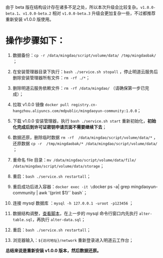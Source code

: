 由于 beta 版在结构设计存在诸多不足之处，所以本次升级会比较复杂。`v1.0.0-beta.1`、`v1.0.0-beta.2` 相对 `v1.0.0-beta.3` 升级会更加复杂一些，不过都推荐重新安装 v1.0.0 版使用。

# 操作步骤如下：

1. 数据备份：`cp -r /data/mingdao/script/volume/data/ /tmp/mingdaobak/` ；

1. 在安装管理器目录下执行：`bash ./service.sh stopall` ，停止明道云服务后删除安装管理器所有文件：`rm -rf ./*`；

1. 删除明道云服务依赖文件：`rm -rf /data/mingdao/` （请确保第一步已完成）；

1. 拉取 v1.0.0 镜像 `docker pull registry.cn-hangzhou.aliyuncs.com/mdpublic/mingdaoyun-community:1.0.0`；

1. 下载 v1.0.0 安装管理器，执行 `bash ./service.sh start` 重新初始化，**初始化完成后到许可证密钥申请页面不需要继续下去**；

1. 数据还原，删除临时数据 `rm -rf  /data/mingdao/script/volume/data/*` ，还原数据 `cp -r  /tmp/mingdaobak/* /data/mingdao/script/volume/data/` ；
1. 重命名 file 目录：`mv /data/mingdao/script/volume/data/file/ /data/mingdao/script/volume/data/storage`；

1. 重启：`bash ./service.sh restartall`；

1. 重启成功后进入容器：`docker exec -it \`docker ps -a| grep mingdaoyun-community | awk '{print $1}'\` bash`；

1. 连接 mysql 数据库 ：`mysql -h 127.0.0.1 -uroot -p123456` ；

1. 数据结构调整，[查看脚本](https://github.com/mingdaocom/private-deployment/tree/master/v1.0.0/upgrade/db/mysql)，在上一步的 mysql 命令行窗口内先执行 `alter-table.sql`，再执行 `alter-data.sql`；

1. 重启：`bash ./service.sh restartall`；

1. 浏览器输入：`${访问地址}/network` 重新登录进入明道云工作台；


**总结来说是重新安装 v1.0.0 版本，然后数据还原。**